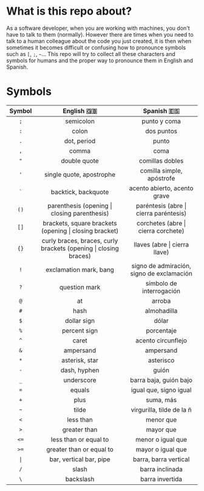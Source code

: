 # What is this repo about?

As a software developer, when you are working with machines, you don't have to talk to them (normally). However there are times when you need to talk to a human colleague about the code you just created, it is then when sometimes it becomes difficult or confusing how to pronounce symbols such as `[`, `;`, `~`... This repo will try to collect all these characters and symbols for humans and the proper way to pronounce them in English and Spanish.

# Symbols

| Symbol   |                            English 🇬🇧                            |                Spanish 🇪🇸                 |
| :------: | :--------------------------------------------------------------: | :---------------------------------------: |
|   `;`    |                            semicolon                             |               punto y coma                |
|   `:`    |                              colon                               |                dos puntos                 |
|   `.`    |                           dot, period                            |                   punto                   |
|   `,`    |                              comma                               |                   coma                    |
|   `"`    |                           double quote                           |              comillas dobles              |
|   `'`    |                     single quote, apostrophe                     |         comilla simple, apóstrofe         |
|   `` ` ``  |                       backtick, backquote                      |       acento abierto, acento grave        |
|   `()`   |           parenthesis (opening \| closing parenthesis)           |  paréntesis (abre \| cierra paréntesis)   |
|   `[]`   |      brackets, square brackets (opening \| closing bracket)      |    corchetes (abre \| cierra corchete)    |
|   `{}`   | curly braces, braces, curly brackets (opening \| closing braces) |       llaves (abre \| cierra llave)       |
|   `!`    |                      exclamation mark, bang                       | signo de admiración, signo de exclamación |
|   `?`    |                          question mark                           |         símbolo de interrogación          |
|   `@`    |                                at                                |                  arroba                   |
|   `#`    |                               hash                               |                almohadilla                |
|   `$`    |                           dollar sign                            |                   dólar                   |
|   `%`    |                           percent sign                           |                porcentaje                 |
|   `^`    |                              caret                               |            acento circunflejo             |
|   `&`    |                            ampersand                             |                 ampersand                 |
|   `*`    |                         asterisk, star                           |                 asterisco                 |
|   `-`    |                           dash, hyphen                           |                   guión                   |
|   `_`    |                            underscore                            |          barra baja, guión bajo           |
|   `=`    |                              equals                              |          igual que, signo igual           |
|   `+`    |                               plus                               |                 suma, más                 |
|   `~`    |                              tilde                               |         virgurilla, tilde de la ñ         |
|   `<`    |                            less than                             |                 menor que                 |
|   `>`    |                           greater than                           |                 mayor que                 |
|   `<=`   |                      less than or equal to                       |             menor o igual que             |
|   `>=`   |                     greater than or equal to                     |             mayor o igual que             |
|   <code>&#124;</code>    |                     bar, vertical bar, pipe                      |           barra, barra vertical           |
|   `/`    |                              slash                               |              barra inclinada              |
|   `\`    |                            backslash                             |              barra invertida              |
